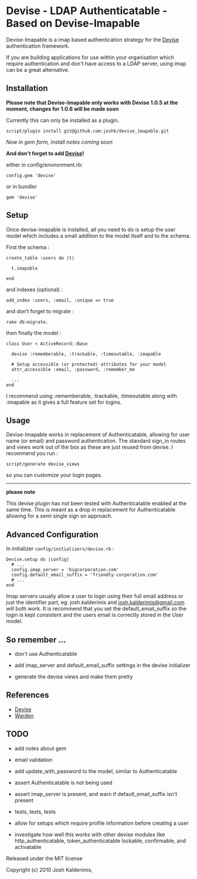 Devise - LDAP Authenticatable - Based on Devise-Imapable
=================

Devise-Imapable is a imap based authentication strategy for the [Devise](http://github.com/plataformatec/devise) authentication framework.

If you are building applications for use within your organisation which require authentication and don't have access to a LDAP server, using imap can be a great alternative.

Installation
------------

**Please note that Devise-Imapable only works with Devise 1.0.5 at the moment, changes for 1.0.6 will be made soon**

Currently this can only be installed as a plugin.

    script/plugin install git@github.com:joshk/devise_imapable.git

*Now in gem form, install notes coming soon*


**And don't forget to add [Devise](http://github.com/plataformatec/devise)!**

either in config/environment.rb:

    config.gem 'devise'

or in bundler

    gem 'devise'


Setup
-----

Once devise-imapable is installed, all you need to do is setup the user model which includes a small addition to the model itself and to the schema.

First the schema :

    create_table :users do |t|

      t.imapable

    end

and indexes (optional) :

    add_index :users, :email, :unique => true

and don’t forget to migrate :

    rake db:migrate.

then finally the model :

    class User < ActiveRecord::Base

      devise :rememberable, :trackable, :timeoutable, :imapable

      # Setup accessible (or protected) attributes for your model
      attr_accessible :email, :password, :remember_me

      ...
    end

I recommend using :rememberable, :trackable, :timeoutable along with :imapable as it gives a full feature set for logins.


Usage
-----

Devise-Imapable works in replacement of Authenticatable, allowing for user name (or email) and password authentication. The standard sign\_in routes and views work out of the box as these are just reused from devise. I recommend you run :

    script/generate devise_views

so you can customize your login pages.

------------------------------------------------------------

**please note**

This devise plugin has not been tested with Authenticatable enabled at the same time. This is meant as a drop in replacement for Authenticatable allowing for a semi single sign on approach.


Advanced Configuration
----------------------

In initializer  `config/initializers/devise.rb` :

    Devise.setup do |config|
      # ...
      config.imap_server = 'bigcorporation.com'
      config.default_email_suffix = 'friendly-corporation.com'
      # ...
    end

Imap servers usually allow a user to login using their full email address or just the identifier part, eg: josh.kalderimis and josh.kalderimis@gmail.com will both work. It is recommend that you set the default\_email\_suffix so the login is kept consistent and the users email is correctly stored in the User model.

So remember ...
---------------

- don't use Authenticatable

- add imap\_server and default\_email\_suffix settings in the devise initializer

- generate the devise views and make them pretty


References
----------

* [Devise](http://github.com/plataformatec/devise)
* [Warden](http://github.com/hassox/warden)


TODO
----

- add notes about gem

- email validation

- add update\_with\_password to the model, similar to Authenticatable

- assert Authenticatable is not being used

- assert imap\_server is present, and warn if default\_email\_suffix isn't present

- tests, tests, tests

- allow for setups which require profile information before creating a user

- investigate how well this works with other devise modules like http\_authenticatable, token\_authenticatable lockable, confirmable, and activatable



Released under the MIT license

Copyright (c) 2010 Josh Kalderimis,
